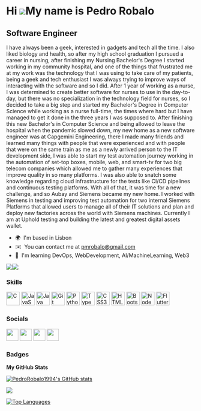 Hi ![](https://user-images.githubusercontent.com/18350557/176309783-0785949b-9127-417c-8b55-ab5a4333674e.gif)My name is Pedro Robalo
====================================================================================================================================

Software Engineer
----------------------

I have always been a geek, interested in gadgets and tech all the time. I also liked biology and health, so after my high school graduation I pursued a career in nursing, after finishing my Nursing Bachelor's Degree I started working in my community hospital, and one of the things that frustrated me at my work was the technology that I was using to take care of my patients, being a geek and tech enthusiast I was always trying to improve ways of interacting with the software and so I did. After 1 year of working as a nurse, I was determined to create better software for nurses to use in the day-to-day, but there was no specialization in the technology field for nurses, so I decided to take a big step and started my Bachelor's Degree in Computer Science while working as a nurse full-time, the times where hard but I have managed to get it done in the three years I was supposed to. After finishing this new Bachelor's in Computer Science and being allowed to leave the hospital when the pandemic slowed down, my new home as a new software engineer was at Capgemini Engineering, there I made many friends and learned many things with people that were experienced and with people that were on the same train as me as a newly arrived person to the IT development side, I was able to start my test automation journey working in the automation of set-top boxes, mobile, web, and smart-tv for two big telecom companies which allowed me to gather many experiences that improve quality in so many platforms. I was also able to snatch some knowledge regarding cloud infrastructure for the tests like CI/CD pipelines and continuous testing platforms. With all of that, it was time for a new challenge, and so Aubay and Siemens became my new home. I worked with Siemens in testing and improving test automation for two internal Siemens Platforms that allowed users to manage all of their IT solutions and plan and deploy new factories across the world with Siemens machines. Currently I am at Uphold testing and building the latest and greatest digital assets wallet.

* 🌍  I'm based in Lisbon
* ✉️  You can contact me at [pmrobalo@gmail.com](mailto:pmrobalo@gmail.com)
* 🧠  I'm learning DevOps, WebDevelopment, AI/MachineLearning, Web3

<a href="https://www.github.com/PedroRobalo1994" target="_blank" rel="noreferrer"><img
src="https://img.shields.io/github/followers/PedroRobalo1994?logo=github&style=for-the-badge&color=0891b2&labelColor=1c1917" /></a><a href="https://www.twitter.com/@PedroRobalo94" target="_blank" rel="noreferrer"><img
src="https://img.shields.io/twitter/follow/@PedroRobalo94?logo=twitter&style=for-the-badge&color=0891b2&labelColor=1c1917"
/></a>

### Skills


<p align="left">
<a href="https://docs.microsoft.com/en-us/cpp/?view=msvc-170" target="_blank" rel="noreferrer"><img src="https://raw.githubusercontent.com/danielcranney/readme-generator/main/public/icons/skills/c-colored.svg" width="36" height="36" alt="C" /></a>
<a href="https://developer.mozilla.org/en-US/docs/Web/JavaScript" target="_blank" rel="noreferrer"><img src="https://raw.githubusercontent.com/danielcranney/readme-generator/main/public/icons/skills/javascript-colored.svg" width="36" height="36" alt="JavaScript" /></a>
<a href="https://www.oracle.com/java/" target="_blank" rel="noreferrer"><img src="https://raw.githubusercontent.com/danielcranney/readme-generator/main/public/icons/skills/java-colored.svg" width="36" height="36" alt="Java" /></a>
<a href="https://git-scm.com/" target="_blank" rel="noreferrer"><img src="https://raw.githubusercontent.com/danielcranney/readme-generator/main/public/icons/skills/git-colored.svg" width="36" height="36" alt="Git" /></a>
<a href="https://www.python.org/" target="_blank" rel="noreferrer"><img src="https://raw.githubusercontent.com/danielcranney/readme-generator/main/public/icons/skills/python-colored.svg" width="36" height="36" alt="Python" /></a>
<a href="https://www.typescriptlang.org/" target="_blank" rel="noreferrer"><img src="https://raw.githubusercontent.com/danielcranney/readme-generator/main/public/icons/skills/typescript-colored.svg" width="36" height="36" alt="TypeScript" /></a>
<a href="https://www.w3.org/TR/CSS/#css" target="_blank" rel="noreferrer"><img src="https://raw.githubusercontent.com/danielcranney/readme-generator/main/public/icons/skills/css3-colored.svg" width="36" height="36" alt="CSS3" /></a>
<a href="https://developer.mozilla.org/en-US/docs/Glossary/HTML5" target="_blank" rel="noreferrer"><img src="https://raw.githubusercontent.com/danielcranney/readme-generator/main/public/icons/skills/html5-colored.svg" width="36" height="36" alt="HTML5" /></a>
<a href="https://getbootstrap.com/" target="_blank" rel="noreferrer"><img src="https://raw.githubusercontent.com/danielcranney/readme-generator/main/public/icons/skills/bootstrap-colored.svg" width="36" height="36" alt="Bootstrap" /></a>
<a href="https://nodejs.org/en/" target="_blank" rel="noreferrer"><img src="https://raw.githubusercontent.com/danielcranney/readme-generator/main/public/icons/skills/nodejs-colored.svg" width="36" height="36" alt="NodeJS" /></a>
<a href="https://flutter.dev/" target="_blank" rel="noreferrer"><img src="https://raw.githubusercontent.com/danielcranney/readme-generator/main/public/icons/skills/flutter-colored.svg" width="36" height="36" alt="Flutter" /></a>
</p>


### Socials

<p align="left"> <a href="https://www.github.com/PedroRobalo1994" target="_blank" rel="noreferrer"><img src="https://raw.githubusercontent.com/danielcranney/readme-generator/main/public/icons/socials/github.svg" width="32" height="32" /></a> <a href="http://www.instagram.com/pedro_robalo94" target="_blank" rel="noreferrer"><img src="https://raw.githubusercontent.com/danielcranney/readme-generator/main/public/icons/socials/instagram.svg" width="32" height="32" /></a> <a href="https://www.linkedin.com/in/pedro-robalo-42a39212a/" target="_blank" rel="noreferrer"><img src="https://raw.githubusercontent.com/danielcranney/readme-generator/main/public/icons/socials/linkedin.svg" width="32" height="32" /></a> <a href="https://www.twitter.com/@PedroRobalo94" target="_blank" rel="noreferrer"><img src="https://raw.githubusercontent.com/danielcranney/readme-generator/main/public/icons/socials/twitter.svg" width="32" height="32" /></a></p>

### Badges

<b>My GitHub Stats</b>

<a href="http://www.github.com/PedroRobalo1994"><img src="https://github-readme-stats-htxzvl14e-pedro-robalos-projects.vercel.app/api?username=PedroRobalo1994&show_icons=true&hide=&count_private=true&title_color=0891b2&text_color=ffffff&icon_color=0891b2&bg_color=1c1917&hide_border=true&show_icons=true" alt="PedroRobalo1994's GitHub stats" /></a>

<a href="http://www.github.com/PedroRobalo1994"><img src="https://github-readme-streak-stats.herokuapp.com/?user=PedroRobalo1994&stroke=ffffff&background=1c1917&ring=0891b2&fire=0891b2&currStreakNum=ffffff&currStreakLabel=0891b2&sideNums=ffffff&sideLabels=ffffff&dates=ffffff&hide_border=true" /></a>

<a href="https://github.com/PedroRobalo1994" align="left"><img src="https://github-readme-stats.vercel.app/api/top-langs/?username=PedroRobalo1994&langs_count=10&title_color=0891b2&text_color=ffffff&icon_color=0891b2&bg_color=1c1917&hide_border=true&locale=en&custom_title=Top%20%Languages" alt="Top Languages" /></a>
